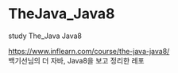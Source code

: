 # TheJava_Java8
study The_Java Java8

https://www.inflearn.com/course/the-java-java8/ <BR>
백기선님의 더 자바, Java8을 보고 정리한 레포
